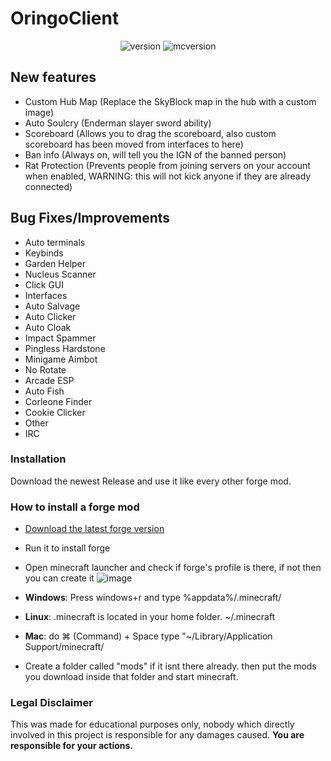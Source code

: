 # OringoClient
<div align="center">
  <a target="_blank">
    <img alt="version" src="https://img.shields.io/github/v/release/Quantizr/DungeonRoomsMod?color=%239f00ff&style=for-the-badge" />
  </a>
  <a target="_blank">
    <img alt="mcversion" src="https://img.shields.io/badge/MC%20Version-1.8.9-blue?color=%239f00ff&style=for-the-badge" />
  </a>
</div>

## New features 

+ Custom Hub Map (Replace the SkyBlock map in the hub with a custom image)
+ Auto Soulcry (Enderman slayer sword ability) 
+ Scoreboard (Allows you to drag the scoreboard, also custom scoreboard has been moved from interfaces to here) 
+ Ban info (Always on, will tell you the IGN of the banned person)
+ Rat Protection (Prevents people from joining servers on your account when enabled, WARNING: this will not kick anyone if they are already connected)
  
## Bug Fixes/Improvements

+ Auto terminals
+ Keybinds
+ Garden Helper
+ Nucleus Scanner
+ Click GUI
+ Interfaces
+ Auto Salvage
+ Auto Clicker
+ Auto Cloak
+ Impact Spammer
+ Pingless Hardstone
+ Minigame Aimbot
+ No Rotate
+ Arcade ESP
+ Auto Fish
+ Corleone Finder
+ Cookie Clicker
+ Other
+ IRC

### Installation

Download the newest Release and use it like every other forge mod.

### How to install a forge mod
- [Download the latest forge version](http://files.minecraftforge.net/maven/net/minecraftforge/forge/index_1.8.9.html "Download Forge")
- Run it to install forge  

- Open minecraft launcher and check if forge's profile is there, if not then you can create it ![image](https://user-images.githubusercontent.com/74936369/111808098-b8d7bf00-88e4-11eb-8a2d-60e93b1406a5.png)
- **Windows**: Press windows+r and type %appdata%/.minecraft/
- **Linux**: .minecraft is located in your home folder. ~/.minecraft
- **Mac**: do ⌘ (Command) + Space type "~/Library/Application Support/minecraft/
- Create a folder called "mods" if it isnt there already. then put the mods you download inside that folder and start minecraft.
                   
### Legal Disclaimer

This was made for educational purposes only, nobody which directly involved in this project is responsible for any damages caused.
**You are responsible for your actions.**
